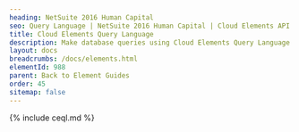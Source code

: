 ```yaml
---
heading: NetSuite 2016 Human Capital
seo: Query Language | NetSuite 2016 Human Capital | Cloud Elements API Docs
title: Cloud Elements Query Language
description: Make database queries using Cloud Elements Query Language.
layout: docs
breadcrumbs: /docs/elements.html
elementId: 988
parent: Back to Element Guides
order: 45
sitemap: false
---
```


{% include ceql.md %}
